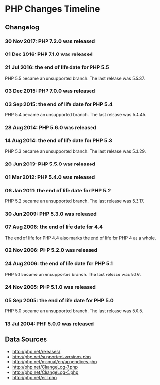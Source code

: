 # PHP Changes Timeline

## Changelog

### 30 Nov 2017: PHP 7.2.0 was released

### 01 Dec 2016: PHP 7.1.0 was released

### 21 Jul 2016: the end of life date for PHP 5.5

PHP 5.5 became an unsupported branch. The last release was 5.5.37.

### 03 Dec 2015: PHP 7.0.0 was released

### 03 Sep 2015: the end of life date for PHP 5.4

PHP 5.4 became an unsupported branch. The last release was 5.4.45.

### 28 Aug 2014: PHP 5.6.0 was released

### 14 Aug 2014: the end of life date for PHP 5.3

PHP 5.3 became an unsupported branch. The last release was 5.3.29.

### 20 Jun 2013: PHP 5.5.0 was released

### 01 Mar 2012: PHP 5.4.0 was released

### 06 Jan 2011: the end of life date for PHP 5.2

PHP 5.2 became an unsupported branch. The last release was 5.2.17.

### 30 Jun 2009: PHP 5.3.0 was released

### 07 Aug 2008: the end of life date for 4.4

The end of life for PHP 4.4 also marks the end of life for PHP 4 as a whole.

### 02 Nov 2006: PHP 5.2.0 was released

### 24 Aug 2006: the end of life date for PHP 5.1 

PHP 5.1 became an unsupported branch. The last release was 5.1.6.

### 24 Nov 2005: PHP 5.1.0 was released

### 05 Sep 2005: the end of life date for PHP 5.0

PHP 5.0 became an unsupported branch. The last release was 5.0.5.

### 13 Jul 2004: PHP 5.0.0 was released

## Data Sources

* http://php.net/releases/
* http://php.net/supported-versions.php
* http://php.net/manual/en/appendices.php
* http://php.net/ChangeLog-7.php
* http://php.net/ChangeLog-5.php
* http://php.net/eol.php
